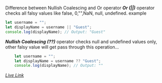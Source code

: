Difference between Nullish Coalescing and Or operator
***Or (||)*** operator checks all falsy values like false, 0,"",NaN, null, undefined.
example
```javascript
let username = "";
let displayName = username || "Guest";
console.log(displayName); // Output: "Guest"
```
***Nullish Coalescing (??)*** operator checks null and undefined values only, other falsy value will get pass through this operation...
```javascript
    let username = "";
    let displayName = username ?? "Guest";
    console.log(displayName); // Output: ""
```

[_Live Link_](https://weather-dashboard-with-tapascript.vercel.app/)
